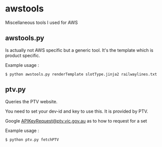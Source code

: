 # awstools
Miscellaneous tools I used for AWS

## awstools.py
Is actually not AWS specific but a generic tool. It's the template which is product specific.

Example usage : 
```
$ python awstools.py renderTemplate slotType.jinja2 railwaylines.txt
```


## ptv.py
Queries the PTV website.

You need to set your dev-id and key to use this.
It is provided by PTV.

Google APIKeyRequest@ptv.vic.gov.au as to how to request for a set

Example usage : 
```
$ python ptv.py fetchPTV
```
